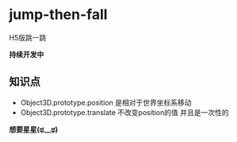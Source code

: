 # jump-then-fall
H5版跳一跳

**持续开发中**

## 知识点
* Object3D.prototype.position 是相对于世界坐标系移动
* Object3D.prototype.translate 不改变position的值 并且是一次性的

**想要星星(ಥ﹏ಥ)**

